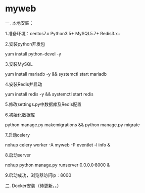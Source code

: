 # myweb

一. 本地安装：

1.准备环境：centos7.x Python3.5+ MySQL5.7+ Redis3.x+

2.安装python开发包

  yum install python-devel -y
  
3.安装MySQL

  yum install mariadb -y && systemctl start mariadb
  
4.安装Redis并启动

  yum install redis -y && systemctl start redis
  
5.修改settings.py中数据库及Redis配置


6.初始化数据库

  python manage.py makemigrations && python manage.py migrate
  
7.启动celery

   nohup celery worker -A myweb -P eventlet -l info &
   
8.启动server

   nohup python manage.py runserver 0.0.0.0:8000 &
   
9.启动成功，浏览器访问ip：8000
   
二. Docker安装（待更新。。）

